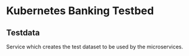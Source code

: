 # Kubernetes Banking Testbed

## Testdata

Service which creates the test dataset to be used by the microservices.

